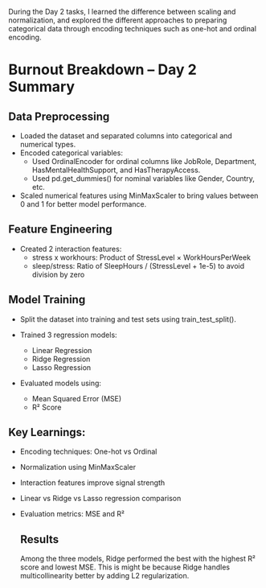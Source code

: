 During the Day 2 tasks, I learned the difference between scaling and normalization, and explored the different approaches to preparing categorical data through encoding techniques such as one-hot and ordinal encoding.
# Burnout Breakdown – Day 2 Summary
## Data Preprocessing
- Loaded the dataset and separated columns into categorical and numerical types.
- Encoded categorical variables:
  - Used OrdinalEncoder for ordinal columns like JobRole, Department, HasMentalHealthSupport, and HasTherapyAccess.
  - Used pd.get_dummies() for nominal variables like Gender, Country, etc.
- Scaled numerical features using MinMaxScaler to bring values between 0 and 1 for better model performance.

## Feature Engineering
- Created 2 interaction features:
  - stress x workhours: Product of StressLevel × WorkHoursPerWeek
  - sleep/stress: Ratio of SleepHours / (StressLevel + 1e-5) to avoid division by zero

## Model Training
- Split the dataset into training and test sets using train_test_split().
- Trained 3 regression models:
  - Linear Regression
  - Ridge Regression
  - Lasso Regression

- Evaluated models using:
  - Mean Squared Error (MSE)
  - R² Score

## Key Learnings:
- Encoding techniques: One-hot vs Ordinal
- Normalization using MinMaxScaler
- Interaction features improve signal strength
- Linear vs Ridge vs Lasso regression comparison
- Evaluation metrics: MSE and R²

  ## Results
  Among the three models, Ridge performed the best with the highest R² score and lowest MSE. This is might be because Ridge handles multicollinearity better by adding L2 regularization.
